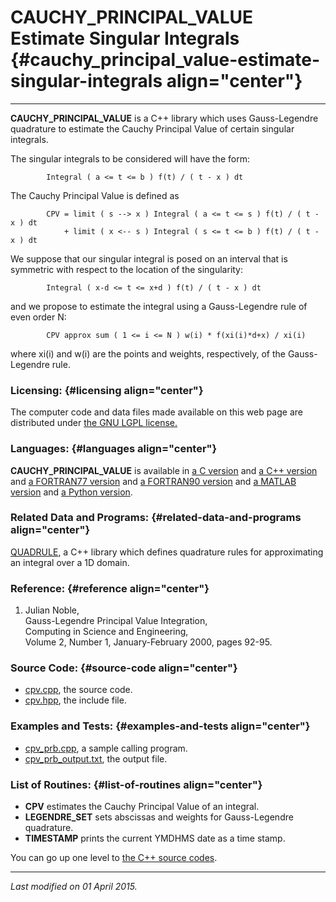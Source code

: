 CAUCHY\_PRINCIPAL\_VALUE\
Estimate Singular Integrals {#cauchy_principal_value-estimate-singular-integrals align="center"}
===========================

------------------------------------------------------------------------

**CAUCHY\_PRINCIPAL\_VALUE** is a C++ library which uses Gauss-Legendre
quadrature to estimate the Cauchy Principal Value of certain singular
integrals.

The singular integrals to be considered will have the form:

            Integral ( a <= t <= b ) f(t) / ( t - x ) dt
          

The Cauchy Principal Value is defined as

            CPV = limit ( s --> x ) Integral ( a <= t <= s ) f(t) / ( t - x ) dt
                + limit ( x <-- s ) Integral ( s <= t <= b ) f(t) / ( t - x ) dt
          

We suppose that our singular integral is posed on an interval that is
symmetric with respect to the location of the singularity:

            Integral ( x-d <= t <= x+d ) f(t) / ( t - x ) dt
          

and we propose to estimate the integral using a Gauss-Legendre rule of
even order N:

            CPV approx sum ( 1 <= i <= N ) w(i) * f(xi(i)*d+x) / xi(i)
          

where xi(i) and w(i) are the points and weights, respectively, of the
Gauss-Legendre rule.

### Licensing: {#licensing align="center"}

The computer code and data files made available on this web page are
distributed under [the GNU LGPL license.](../../txt/gnu_lgpl.txt)

### Languages: {#languages align="center"}

**CAUCHY\_PRINCIPAL\_VALUE** is available in [a C
version](../../c_src/cauchy_principal_value/cauchy_principal_value.md)
and [a C++
version](../../master/cauchy_principal_value/cauchy_principal_value.md)
and [a FORTRAN77
version](../../f77_src/cauchy_principal_value/cauchy_principal_value.md)
and [a FORTRAN90
version](../../f_src/cauchy_principal_value/cauchy_principal_value.md)
and [a MATLAB
version](../../m_src/cauchy_principal_value/cauchy_principal_value.md)
and [a Python
version](../../py_src/cauchy_principal_value/cauchy_principal_value.md).

### Related Data and Programs: {#related-data-and-programs align="center"}

[QUADRULE](../../master/quadrule/quadrule.md), a C++ library which
defines quadrature rules for approximating an integral over a 1D domain.

### Reference: {#reference align="center"}

1.  Julian Noble,\
    Gauss-Legendre Principal Value Integration,\
    Computing in Science and Engineering,\
    Volume 2, Number 1, January-February 2000, pages 92-95.

### Source Code: {#source-code align="center"}

-   [cpv.cpp](cpv.cpp), the source code.
-   [cpv.hpp](cpv.hpp), the include file.

### Examples and Tests: {#examples-and-tests align="center"}

-   [cpv\_prb.cpp](cpv_prb.cpp), a sample calling program.
-   [cpv\_prb\_output.txt](cpv_prb_output.txt), the output file.

### List of Routines: {#list-of-routines align="center"}

-   **CPV** estimates the Cauchy Principal Value of an integral.
-   **LEGENDRE\_SET** sets abscissas and weights for Gauss-Legendre
    quadrature.
-   **TIMESTAMP** prints the current YMDHMS date as a time stamp.

You can go up one level to [the C++ source codes](../cpp_src.md).

------------------------------------------------------------------------

*Last modified on 01 April 2015.*
